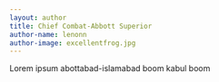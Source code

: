 ```yaml
---
layout: author
title: Chief Combat-Abbott Superior
author-name: lenonn
author-image: excellentfrog.jpg
---
```


Lorem ipsum abottabad-islamabad boom kabul boom


